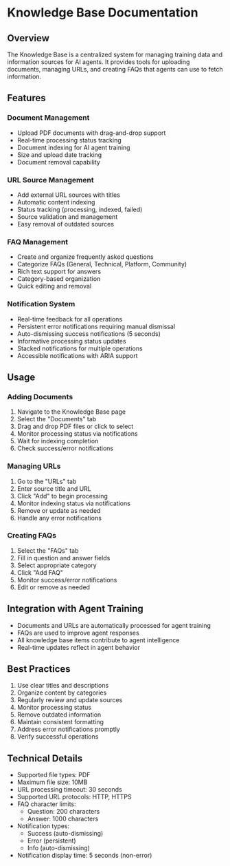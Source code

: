 # Knowledge Base Documentation

## Overview

The Knowledge Base is a centralized system for managing training data and information sources for AI agents. It provides tools for uploading documents, managing URLs, and creating FAQs that agents can use to fetch information.

## Features

### Document Management

- Upload PDF documents with drag-and-drop support
- Real-time processing status tracking
- Document indexing for AI agent training
- Size and upload date tracking
- Document removal capability

### URL Source Management

- Add external URL sources with titles
- Automatic content indexing
- Status tracking (processing, indexed, failed)
- Source validation and management
- Easy removal of outdated sources

### FAQ Management

- Create and organize frequently asked questions
- Categorize FAQs (General, Technical, Platform, Community)
- Rich text support for answers
- Category-based organization
- Quick editing and removal

### Notification System

- Real-time feedback for all operations
- Persistent error notifications requiring manual dismissal
- Auto-dismissing success notifications (5 seconds)
- Informative processing status updates
- Stacked notifications for multiple operations
- Accessible notifications with ARIA support

## Usage

### Adding Documents

1. Navigate to the Knowledge Base page
2. Select the "Documents" tab
3. Drag and drop PDF files or click to select
4. Monitor processing status via notifications
5. Wait for indexing completion
6. Check success/error notifications

### Managing URLs

1. Go to the "URLs" tab
2. Enter source title and URL
3. Click "Add" to begin processing
4. Monitor indexing status via notifications
5. Remove or update as needed
6. Handle any error notifications

### Creating FAQs

1. Select the "FAQs" tab
2. Fill in question and answer fields
3. Select appropriate category
4. Click "Add FAQ"
5. Monitor success/error notifications
6. Edit or remove as needed

## Integration with Agent Training

- Documents and URLs are automatically processed for agent training
- FAQs are used to improve agent responses
- All knowledge base items contribute to agent intelligence
- Real-time updates reflect in agent behavior

## Best Practices

1. Use clear titles and descriptions
2. Organize content by categories
3. Regularly review and update sources
4. Monitor processing status
5. Remove outdated information
6. Maintain consistent formatting
7. Address error notifications promptly
8. Verify successful operations

## Technical Details

- Supported file types: PDF
- Maximum file size: 10MB
- URL processing timeout: 30 seconds
- Supported URL protocols: HTTP, HTTPS
- FAQ character limits:
  - Question: 200 characters
  - Answer: 1000 characters
- Notification types:
  - Success (auto-dismissing)
  - Error (persistent)
  - Info (auto-dismissing)
- Notification display time: 5 seconds (non-error)
